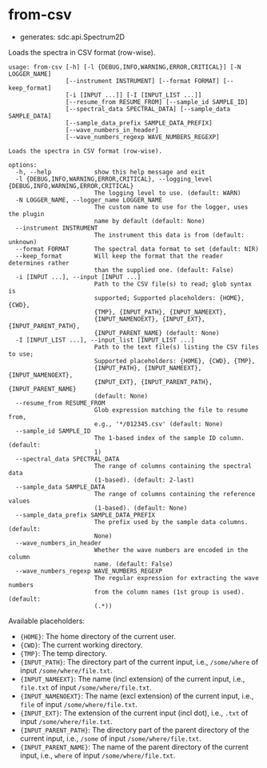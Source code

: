 # from-csv

* generates: sdc.api.Spectrum2D

Loads the spectra in CSV format (row-wise).

```
usage: from-csv [-h] [-l {DEBUG,INFO,WARNING,ERROR,CRITICAL}] [-N LOGGER_NAME]
                [--instrument INSTRUMENT] [--format FORMAT] [--keep_format]
                [-i [INPUT ...]] [-I [INPUT_LIST ...]]
                [--resume_from RESUME_FROM] [--sample_id SAMPLE_ID]
                [--spectral_data SPECTRAL_DATA] [--sample_data SAMPLE_DATA]
                [--sample_data_prefix SAMPLE_DATA_PREFIX]
                [--wave_numbers_in_header]
                [--wave_numbers_regexp WAVE_NUMBERS_REGEXP]

Loads the spectra in CSV format (row-wise).

options:
  -h, --help            show this help message and exit
  -l {DEBUG,INFO,WARNING,ERROR,CRITICAL}, --logging_level {DEBUG,INFO,WARNING,ERROR,CRITICAL}
                        The logging level to use. (default: WARN)
  -N LOGGER_NAME, --logger_name LOGGER_NAME
                        The custom name to use for the logger, uses the plugin
                        name by default (default: None)
  --instrument INSTRUMENT
                        The instrument this data is from (default: unknown)
  --format FORMAT       The spectral data format to set (default: NIR)
  --keep_format         Will keep the format that the reader determines rather
                        than the supplied one. (default: False)
  -i [INPUT ...], --input [INPUT ...]
                        Path to the CSV file(s) to read; glob syntax is
                        supported; Supported placeholders: {HOME}, {CWD},
                        {TMP}, {INPUT_PATH}, {INPUT_NAMEEXT},
                        {INPUT_NAMENOEXT}, {INPUT_EXT}, {INPUT_PARENT_PATH},
                        {INPUT_PARENT_NAME} (default: None)
  -I [INPUT_LIST ...], --input_list [INPUT_LIST ...]
                        Path to the text file(s) listing the CSV files to use;
                        Supported placeholders: {HOME}, {CWD}, {TMP},
                        {INPUT_PATH}, {INPUT_NAMEEXT}, {INPUT_NAMENOEXT},
                        {INPUT_EXT}, {INPUT_PARENT_PATH}, {INPUT_PARENT_NAME}
                        (default: None)
  --resume_from RESUME_FROM
                        Glob expression matching the file to resume from,
                        e.g., '*/012345.csv' (default: None)
  --sample_id SAMPLE_ID
                        The 1-based index of the sample ID column. (default:
                        1)
  --spectral_data SPECTRAL_DATA
                        The range of columns containing the spectral data
                        (1-based). (default: 2-last)
  --sample_data SAMPLE_DATA
                        The range of columns containing the reference values
                        (1-based). (default: None)
  --sample_data_prefix SAMPLE_DATA_PREFIX
                        The prefix used by the sample data columns. (default:
                        None)
  --wave_numbers_in_header
                        Whether the wave numbers are encoded in the column
                        name. (default: False)
  --wave_numbers_regexp WAVE_NUMBERS_REGEXP
                        The regular expression for extracting the wave numbers
                        from the column names (1st group is used). (default:
                        (.*))
```

Available placeholders:

* `{HOME}`: The home directory of the current user.
* `{CWD}`: The current working directory.
* `{TMP}`: The temp directory.
* `{INPUT_PATH}`: The directory part of the current input, i.e., `/some/where` of input `/some/where/file.txt`.
* `{INPUT_NAMEEXT}`: The name (incl extension) of the current input, i.e., `file.txt` of input `/some/where/file.txt`.
* `{INPUT_NAMENOEXT}`: The name (excl extension) of the current input, i.e., `file` of input `/some/where/file.txt`.
* `{INPUT_EXT}`: The extension of the current input (incl dot), i.e., `.txt` of input `/some/where/file.txt`.
* `{INPUT_PARENT_PATH}`: The directory part of the parent directory of the current input, i.e., `/some` of input `/some/where/file.txt`.
* `{INPUT_PARENT_NAME}`: The name of the parent directory of the current input, i.e., `where` of input `/some/where/file.txt`.
